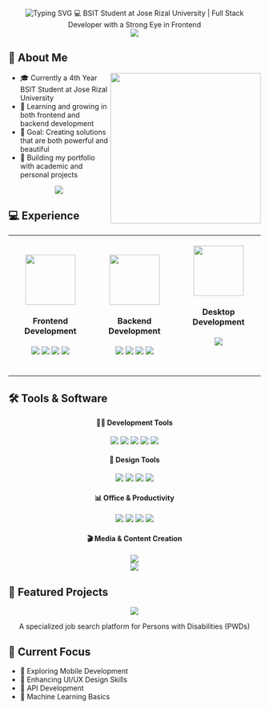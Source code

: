 <div align="center">
  <img src="https://readme-typing-svg.herokuapp.com?font=Poppins&weight=700&size=40&pause=1000&color=6F3DFF&center=true&vCenter=true&width=500&lines=Hello%2C+I'm+Jezebel+%F0%9F%91%8B&repeat=true&duration=3000" alt="Typing SVG" />
  💻 BSIT Student at Jose Rizal University | Full Stack Developer with a Strong Eye in Frontend
</div>

<div align="center">
  <img src="https://user-images.githubusercontent.com/73097560/115834477-dbab4500-a447-11eb-908a-139a6edaec5c.gif">
</div>

## 🚀 About Me
<img align="right" src="https://user-images.githubusercontent.com/74038190/213910845-af37a709-8995-40d6-be59-724526e3c3d7.gif" width="300">

- 🎓 Currently a 4th Year BSIT Student at Jose Rizal University
- 🌱 Learning and growing in both frontend and backend development
- 🎯 Goal: Creating solutions that are both powerful and beautiful
- 💼 Building my portfolio with academic and personal projects

<div align="center">
  <img src="https://user-images.githubusercontent.com/73097560/115834477-dbab4500-a447-11eb-908a-139a6edaec5c.gif">
</div>

## 💻 Experience

<div align="center">
  <table border="0" width="100%">
    <tr>
      <td align="center" width="33.33%" style="padding: 20px;">
        <img src="https://user-images.githubusercontent.com/74038190/212257454-16e3712e-945a-4ca2-b238-408ad0bf87e6.gif" width="100">
        <h4>Frontend Development</h4>
        <img src="https://img.shields.io/badge/HTML5-E34F26?style=for-the-badge&logo=html5&logoColor=white"/>
        <img src="https://img.shields.io/badge/CSS3-1572B6?style=for-the-badge&logo=css3&logoColor=white"/>
        <img src="https://img.shields.io/badge/JavaScript-F7DF1E?style=for-the-badge&logo=javascript&logoColor=black"/>
        <img src="https://img.shields.io/badge/Bootstrap-563D7C?style=for-the-badge&logo=bootstrap&logoColor=white"/>
      </td>
      <td align="center" width="33.33%" style="padding: 20px;">
        <img src="https://user-images.githubusercontent.com/74038190/212257472-08e52665-c503-4bd9-aa20-f5a4dae769b5.gif" width="100">
        <h4>Backend Development</h4>
        <img src="https://img.shields.io/badge/PHP-777BB4?style=for-the-badge&logo=php&logoColor=white"/>
        <img src="https://img.shields.io/badge/Laravel-FF2D20?style=for-the-badge&logo=laravel&logoColor=white"/>
        <img src="https://img.shields.io/badge/Python-3776AB?style=for-the-badge&logo=python&logoColor=white"/>
        <img src="https://img.shields.io/badge/MySQL-005C84?style=for-the-badge&logo=mysql&logoColor=white"/>
      </td>
      <td align="center" width="33.33%" style="padding: 20px;">
        <img src="https://user-images.githubusercontent.com/74038190/212257468-1e9a91f1-b626-4baa-b15d-5c385dfa7ed2.gif" width="100">
        <h4>Desktop Development</h4>
        <img src="https://img.shields.io/badge/Visual_Basic-512BD4?style=for-the-badge&logo=.net&logoColor=white"/>
        <br><br>
        <img src="https://img.shields.io/badge/%E2%80%8E-white?style=for-the-badge&logoColor=white" style="visibility: hidden"/>
        <img src="https://img.shields.io/badge/%E2%80%8E-white?style=for-the-badge&logoColor=white" style="visibility: hidden"/>
        <img src="https://img.shields.io/badge/%E2%80%8E-white?style=for-the-badge&logoColor=white" style="visibility: hidden"/>
      </td>
    </tr>
  </table>
</div>


## 🛠️ Tools & Software

<div align="center">
  <h4>👨‍💻 Development Tools</h4>
  <img src="https://img.shields.io/badge/VS_Code-007ACC?style=for-the-badge&logo=visual-studio-code&logoColor=white"/>
  <img src="https://img.shields.io/badge/Eclipse-2C2255?style=for-the-badge&logo=eclipse&logoColor=white"/>
  <img src="https://img.shields.io/badge/Oracle-F80000?style=for-the-badge&logo=oracle&logoColor=white"/>
  <img src="https://img.shields.io/badge/Google_Colab-F9AB00?style=for-the-badge&logo=google-colab&logoColor=white"/>
  <img src="https://img.shields.io/badge/Hugging_Face-FFD21E?style=for-the-badge&logo=huggingface&logoColor=black"/>

  <h4>🎨 Design Tools</h4>
  <img src="https://img.shields.io/badge/Figma-F24E1E?style=for-the-badge&logo=figma&logoColor=white"/>
  <img src="https://img.shields.io/badge/Canva-00C4CC?style=for-the-badge&logo=canva&logoColor=white"/>
  <img src="https://img.shields.io/badge/Wix-000?style=for-the-badge&logo=wix&logoColor=white"/>
  <img src="https://img.shields.io/badge/Adobe_Animate-FF0000?style=for-the-badge&logo=adobe&logoColor=white"/>

  <h4>📊 Office & Productivity</h4>
  <img src="https://img.shields.io/badge/Microsoft_Office-D83B01?style=for-the-badge&logo=microsoft-office&logoColor=white"/>
  <img src="https://img.shields.io/badge/Microsoft_Word-2B579A?style=for-the-badge&logo=microsoft-word&logoColor=white"/>
  <img src="https://img.shields.io/badge/Microsoft_Excel-217346?style=for-the-badge&logo=microsoft-excel&logoColor=white"/>
  <img src="https://img.shields.io/badge/Microsoft_PowerPoint-B7472A?style=for-the-badge&logo=microsoft-powerpoint&logoColor=white"/>

  <h4>🎬 Media & Content Creation</h4>
  <img src="https://img.shields.io/badge/Filmora-000000?style=for-the-badge&logo=wondershare&logoColor=white"/>
</div>

<div align="center">
  <img src="https://user-images.githubusercontent.com/73097560/115834477-dbab4500-a447-11eb-908a-139a6edaec5c.gif">
</div>

## 🌟 Featured Projects
<div align="center">
  <a href="https://acjobsph.com">
    <img src="https://img.shields.io/badge/AccesiJobs-Job_Platform_for_PWDs-blue?style=for-the-badge"/>
  </a>
  <p>A specialized job search platform for Persons with Disabilities (PWDs)</p>
</div>


## 🎯 Current Focus
- 📱 Exploring Mobile Development
- 🎨 Enhancing UI/UX Design Skills
- 🔄 API Development
- 🤖 Machine Learning Basics


